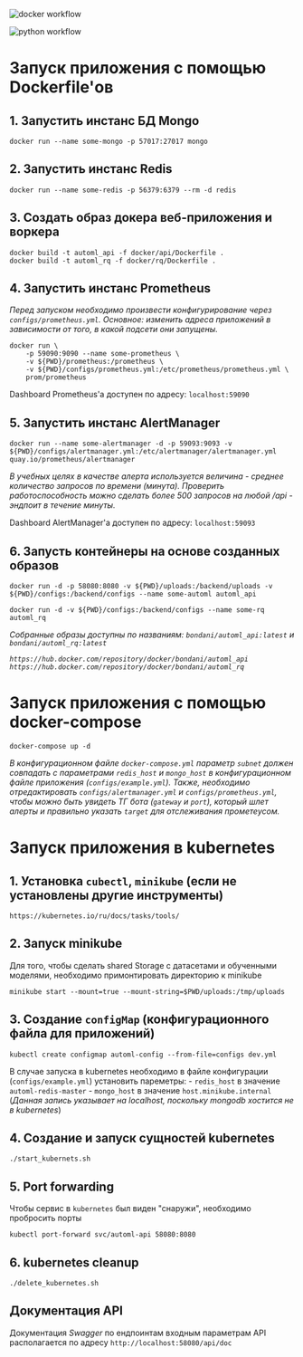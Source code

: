 ![docker workflow](https://github.com/bondani/automl_api/actions/workflows/docker-image.yml/badge.svg)

![python workflow](https://github.com/bondani/automl_api/actions/workflows/python-app.yml/badge.svg)


# Запуск приложения с помощью Dockerfile'ов

## 1. Запустить инстанс БД Mongo

```
docker run --name some-mongo -p 57017:27017 mongo
```

## 2. Запустить инстанс Redis

```
docker run --name some-redis -p 56379:6379 --rm -d redis
```

## 3. Создать образ докера веб-приложения и воркера

```
docker build -t automl_api -f docker/api/Dockerfile .
docker build -t automl_rq -f docker/rq/Dockerfile .
```

## 4. Запустить инстанс Prometheus

_Перед запуском необходимо произвести конфигурирование через `configs/prometheus.yml`. Основное: изменить адреса приложений в зависимости от того, в какой подсети они запущены._

```
docker run \
    -p 59090:9090 --name some-prometheus \
    -v ${PWD}/prometheus:/prometheus \
    -v ${PWD}/configs/prometheus.yml:/etc/prometheus/prometheus.yml \
    prom/prometheus
```

Dashboard Prometheus'а доступен по адресу: `localhost:59090`

## 5. Запустить инстанс AlertManager

```
docker run --name some-alertmanager -d -p 59093:9093 -v ${PWD}/configs/alertmanager.yml:/etc/alertmanager/alertmanager.yml  quay.io/prometheus/alertmanager
```

_В учебных целях в качестве алерта используется величина - среднее количество запросов по времени (минута). Проверить работоспособность можно сделать более 500 запросов на любой /api - эндпоит в течение минуты._

Dashboard AlertManager'а доступен по адресу: `localhost:59093`

## 6. Запусть контейнеры на основе созданных образов

```
docker run -d -p 58080:8080 -v ${PWD}/uploads:/backend/uploads -v ${PWD}/configs:/backend/configs --name some-automl automl_api

docker run -d -v ${PWD}/configs:/backend/configs --name some-rq automl_rq
```

_Собранные образы доступны по названиям: `bondani/automl_api:latest` и `bondani/automl_rq:latest`_

_`https://hub.docker.com/repository/docker/bondani/automl_api` `https://hub.docker.com/repository/docker/bondani/automl_rq`_

# Запуск приложения с помощью docker-compose

```
docker-compose up -d
```

_В конфигурационном файле `docker-compose.yml` параметр `subnet` должен совпадать с параметрами `redis_host` и `mongo_host` в конфигурационном файле приложения (`configs/example.yml`). Также, необходимо отредактировать `configs/alertmanager.yml` и `configs/prometheus.yml`, чтобы можно быть увидеть ТГ бота (`gateway` и `port`), который шлет алерты и правильно указать `target` для отслеживания прометеусом._

# Запуск приложения в kubernetes

## 1. Установка `cubectl`, `minikube` (если не установлены другие инструменты)

```
https://kubernetes.io/ru/docs/tasks/tools/
```

## 2. Запуск minikube

Для того, чтобы сделать shared Storage с датасетами и обученными моделями, необходимо примонтировать директорию к minikube

```
minikube start --mount=true --mount-string=$PWD/uploads:/tmp/uploads
```

## 3. Создание `configMap` (конфигурационного файла для приложений)

```
kubectl create configmap automl-config --from-file=configs dev.yml
```

В случае запуска в kubernetes необходимо в файле конфигурации (`configs/example.yml`) установить пареметры:
    - `redis_host` в значение `automl-redis-master`
    - `mongo_host` в значение `host.minikube.internal` (_Данная запись указывает на localhost, поскольку mongodb хостится не в kubernetes_)

## 4. Создание и запуск cущностей kubernetes

```
./start_kubernets.sh
```

## 5. Port forwarding

Чтобы сервис в `kubernetes` был виден "снаружи", необходимо пробросить порты

```
kubectl port-forward svc/automl-api 58080:8080
```

## 6. kubernetes cleanup

```
./delete_kubernetes.sh
```


## Документация API

Документация *Swagger* по ендпоинтам входным параметрам API располагается по адресу `http://localhost:58080/api/doc`